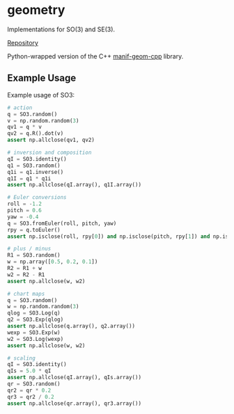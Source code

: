 # geometry

Implementations for SO(3) and SE(3).

[Repository](https://github.com/goromal/geometry)

Python-wrapped version of the C++ [manif-geom-cpp](../cpp/manif-geom-cpp.md) library.

## Example Usage

Example usage of SO3:

```python
# action
q = SO3.random()
v = np.random.random(3)
qv1 = q * v
qv2 = q.R().dot(v)
assert np.allclose(qv1, qv2)

# inversion and composition
qI = SO3.identity()
q1 = SO3.random()
q1i = q1.inverse()
q1I = q1 * q1i
assert np.allclose(qI.array(), q1I.array())

# Euler conversions
roll = -1.2
pitch = 0.6
yaw = -0.4
q = SO3.fromEuler(roll, pitch, yaw)
rpy = q.toEuler()
assert np.isclose(roll, rpy[0]) and np.isclose(pitch, rpy[1]) and np.isclose(yaw, rpy[2])

# plus / minus
R1 = SO3.random()
w = np.array([0.5, 0.2, 0.1])
R2 = R1 + w
w2 = R2 - R1
assert np.allclose(w, w2)

# chart maps
q = SO3.random()
w = np.random.random(3)
qlog = SO3.Log(q)
q2 = SO3.Exp(qlog)
assert np.allclose(q.array(), q2.array())
wexp = SO3.Exp(w)
w2 = SO3.Log(wexp)
assert np.allclose(w, w2)

# scaling
qI = SO3.identity()
qIs = 5.0 * qI
assert np.allclose(qI.array(), qIs.array())
qr = SO3.random()
qr2 = qr * 0.2
qr3 = qr2 / 0.2
assert np.allclose(qr.array(), qr3.array())
```


